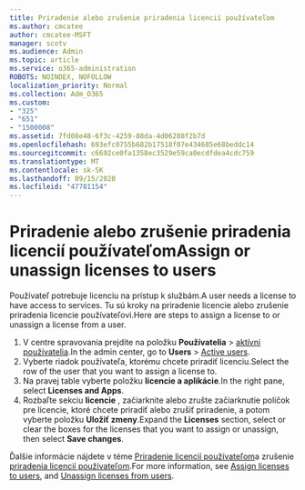```yaml
---
title: Priradenie alebo zrušenie priradenia licencií používateľom
ms.author: cmcatee
author: cmcatee-MSFT
manager: scotv
ms.audience: Admin
ms.topic: article
ms.service: o365-administration
ROBOTS: NOINDEX, NOFOLLOW
localization_priority: Normal
ms.collection: Adm_O365
ms.custom:
- "325"
- "651"
- "1500008"
ms.assetid: 7fd08e48-6f3c-4259-88da-4d06288f2b7d
ms.openlocfilehash: 693efc0755b682b17518f07e434685e68beddc14
ms.sourcegitcommit: c6692ce0fa1358ec3529e59ca0ecdfdea4cdc759
ms.translationtype: MT
ms.contentlocale: sk-SK
ms.lasthandoff: 09/15/2020
ms.locfileid: "47781154"
---
```

# <a name="assign-or-unassign-licenses-to-users"></a><span data-ttu-id="c9982-102">Priradenie alebo zrušenie priradenia licencií používateľom</span><span class="sxs-lookup"><span data-stu-id="c9982-102">Assign or unassign licenses to users</span></span>

<span data-ttu-id="c9982-103">Používateľ potrebuje licenciu na prístup k službám.</span><span class="sxs-lookup"><span data-stu-id="c9982-103">A user needs a license to have access to services.</span></span> <span data-ttu-id="c9982-104">Tu sú kroky na priradenie licencie alebo zrušenie priradenia licencie používateľovi.</span><span class="sxs-lookup"><span data-stu-id="c9982-104">Here are steps to assign a license to or unassign a license from a user.</span></span>
  
1. <span data-ttu-id="c9982-105">V centre spravovania prejdite na položku **Používatelia** \> [aktívni používatelia](https://go.microsoft.com/fwlink/p/?linkid=834822).</span><span class="sxs-lookup"><span data-stu-id="c9982-105">In the admin center, go to **Users** \> [Active users](https://go.microsoft.com/fwlink/p/?linkid=834822).</span></span>
2. <span data-ttu-id="c9982-106">Vyberte riadok používateľa, ktorému chcete priradiť licenciu.</span><span class="sxs-lookup"><span data-stu-id="c9982-106">Select the row of the user that you want to assign a license to.</span></span>
3. <span data-ttu-id="c9982-107">Na pravej table vyberte položku **licencie a aplikácie**.</span><span class="sxs-lookup"><span data-stu-id="c9982-107">In the right pane, select **Licenses and Apps**.</span></span>
4. <span data-ttu-id="c9982-108">Rozbaľte sekciu **licencie** , začiarknite alebo zrušte začiarknutie políčok pre licencie, ktoré chcete priradiť alebo zrušiť priradenie, a potom vyberte položku **Uložiť zmeny**.</span><span class="sxs-lookup"><span data-stu-id="c9982-108">Expand the **Licenses** section, select or clear the boxes for the licenses that you want to assign or unassign, then select **Save changes**.</span></span>

<span data-ttu-id="c9982-109">Ďalšie informácie nájdete v téme [Priradenie licencií používateľom](https://docs.microsoft.com/microsoft-365/admin/manage/assign-licenses-to-users)a zrušenie [priradenia licencií používateľom](https://docs.microsoft.com/microsoft-365/admin/manage/remove-licenses-from-users).</span><span class="sxs-lookup"><span data-stu-id="c9982-109">For more information, see [Assign licenses to users](https://docs.microsoft.com/microsoft-365/admin/manage/assign-licenses-to-users), and [Unassign licenses from users](https://docs.microsoft.com/microsoft-365/admin/manage/remove-licenses-from-users).</span></span>